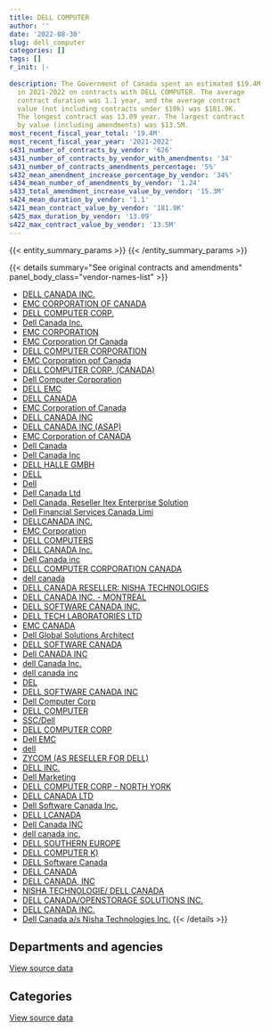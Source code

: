 ```yaml
---
title: DELL COMPUTER
author: ''
date: '2022-08-30'
slug: dell_computer
categories: []
tags: []
r_init: |-
  
description: The Government of Canada spent an estimated $19.4M
  in 2021-2022 on contracts with DELL COMPUTER. The average
  contract duration was 1.1 year, and the average contract
  value (not including contracts under $10k) was $181.9K.
  The longest contract was 13.09 year. The largest contract
  by value (including amendments) was $13.5M.
most_recent_fiscal_year_total: '19.4M'
most_recent_fiscal_year_year: '2021-2022'
s431_number_of_contracts_by_vendor: '626'
s431_number_of_contracts_by_vendor_with_amendments: '34'
s431_number_of_contracts_amendments_percentage: '5%'
s432_mean_amendment_increase_percentage_by_vendor: '34%'
s434_mean_number_of_amendments_by_vendor: '1.24'
s433_total_amendment_increase_value_by_vendor: '15.3M'
s424_mean_duration_by_vendor: '1.1'
s421_mean_contract_value_by_vendor: '181.9K'
s425_max_duration_by_vendor: '13.09'
s422_max_contract_value_by_vendor: '13.5M'
---
```


<script src="/rmarkdown-libs/htmlwidgets/htmlwidgets.js"></script>
<link href="/rmarkdown-libs/datatables-css/datatables-crosstalk.css" rel="stylesheet" />
<script src="/rmarkdown-libs/datatables-binding/datatables.js"></script>
<script src="/rmarkdown-libs/jquery/jquery-3.6.0.min.js"></script>
<link href="/rmarkdown-libs/dt-core-bootstrap/css/dataTables.bootstrap.min.css" rel="stylesheet" />
<link href="/rmarkdown-libs/dt-core-bootstrap/css/dataTables.bootstrap.extra.css" rel="stylesheet" />
<script src="/rmarkdown-libs/dt-core-bootstrap/js/jquery.dataTables.min.js"></script>
<script src="/rmarkdown-libs/dt-core-bootstrap/js/dataTables.bootstrap.min.js"></script>
<link href="/rmarkdown-libs/crosstalk/css/crosstalk.min.css" rel="stylesheet" />
<script src="/rmarkdown-libs/crosstalk/js/crosstalk.min.js"></script>
<script src="/rmarkdown-libs/htmlwidgets/htmlwidgets.js"></script>
<link href="/rmarkdown-libs/datatables-css/datatables-crosstalk.css" rel="stylesheet" />
<script src="/rmarkdown-libs/datatables-binding/datatables.js"></script>
<script src="/rmarkdown-libs/jquery/jquery-3.6.0.min.js"></script>
<link href="/rmarkdown-libs/dt-core-bootstrap/css/dataTables.bootstrap.min.css" rel="stylesheet" />
<link href="/rmarkdown-libs/dt-core-bootstrap/css/dataTables.bootstrap.extra.css" rel="stylesheet" />
<script src="/rmarkdown-libs/dt-core-bootstrap/js/jquery.dataTables.min.js"></script>
<script src="/rmarkdown-libs/dt-core-bootstrap/js/dataTables.bootstrap.min.js"></script>
<link href="/rmarkdown-libs/crosstalk/css/crosstalk.min.css" rel="stylesheet" />
<script src="/rmarkdown-libs/crosstalk/js/crosstalk.min.js"></script>

{{< entity_summary_params >}}
{{< /entity_summary_params >}}

{{< details summary="See original contracts and amendments" panel_body_class="vendor-names-list" >}}
- [DELL CANADA INC.](https://search.open.canada.ca/en/ct/?sort=contract_value_f%20desc&page=1&search_text=%22DELL%20CANADA%20INC.%22)
- [EMC CORPORATION OF CANADA](https://search.open.canada.ca/en/ct/?sort=contract_value_f%20desc&page=1&search_text=%22EMC%20CORPORATION%20OF%20CANADA%22)
- [DELL COMPUTER CORP.](https://search.open.canada.ca/en/ct/?sort=contract_value_f%20desc&page=1&search_text=%22DELL%20COMPUTER%20CORP.%22)
- [Dell Canada Inc.](https://search.open.canada.ca/en/ct/?sort=contract_value_f%20desc&page=1&search_text=%22Dell%20Canada%20Inc.%22)
- [EMC CORPORATION](https://search.open.canada.ca/en/ct/?sort=contract_value_f%20desc&page=1&search_text=%22EMC%20CORPORATION%22)
- [EMC Corporation Of Canada](https://search.open.canada.ca/en/ct/?sort=contract_value_f%20desc&page=1&search_text=%22EMC%20Corporation%20Of%20Canada%22)
- [DELL COMPUTER CORPORATION](https://search.open.canada.ca/en/ct/?sort=contract_value_f%20desc&page=1&search_text=%22DELL%20COMPUTER%20CORPORATION%22)
- [EMC Corporation opf Canada](https://search.open.canada.ca/en/ct/?sort=contract_value_f%20desc&page=1&search_text=%22EMC%20Corporation%20opf%20Canada%22)
- [DELL COMPUTER CORP. (CANADA)](https://search.open.canada.ca/en/ct/?sort=contract_value_f%20desc&page=1&search_text=%22DELL%20COMPUTER%20CORP.%20%28CANADA%29%22)
- [Dell Computer Corporation](https://search.open.canada.ca/en/ct/?sort=contract_value_f%20desc&page=1&search_text=%22Dell%20Computer%20Corporation%22)
- [DELL EMC](https://search.open.canada.ca/en/ct/?sort=contract_value_f%20desc&page=1&search_text=%22DELL%20EMC%22)
- [DELL CANADA](https://search.open.canada.ca/en/ct/?sort=contract_value_f%20desc&page=1&search_text=%22DELL%20CANADA%22)
- [EMC Corporation of Canada](https://search.open.canada.ca/en/ct/?sort=contract_value_f%20desc&page=1&search_text=%22EMC%20Corporation%20of%20Canada%22)
- [DELL CANADA INC](https://search.open.canada.ca/en/ct/?sort=contract_value_f%20desc&page=1&search_text=%22DELL%20CANADA%20INC%22)
- [DELL CANADA INC (ASAP)](https://search.open.canada.ca/en/ct/?sort=contract_value_f%20desc&page=1&search_text=%22DELL%20CANADA%20INC%20%28ASAP%29%22)
- [EMC Corporation of CANADA](https://search.open.canada.ca/en/ct/?sort=contract_value_f%20desc&page=1&search_text=%22EMC%20Corporation%20of%20CANADA%22)
- [Dell Canada](https://search.open.canada.ca/en/ct/?sort=contract_value_f%20desc&page=1&search_text=%22Dell%20Canada%22)
- [Dell Canada Inc](https://search.open.canada.ca/en/ct/?sort=contract_value_f%20desc&page=1&search_text=%22Dell%20Canada%20Inc%22)
- [DELL HALLE GMBH](https://search.open.canada.ca/en/ct/?sort=contract_value_f%20desc&page=1&search_text=%22DELL%20HALLE%20GMBH%22)
- [DELL](https://search.open.canada.ca/en/ct/?sort=contract_value_f%20desc&page=1&search_text=%22DELL%22)
- [Dell](https://search.open.canada.ca/en/ct/?sort=contract_value_f%20desc&page=1&search_text=%22Dell%22)
- [Dell Canada Ltd](https://search.open.canada.ca/en/ct/?sort=contract_value_f%20desc&page=1&search_text=%22Dell%20Canada%20Ltd%22)
- [Dell Canada, Reseller Itex Enterprise Solution](https://search.open.canada.ca/en/ct/?sort=contract_value_f%20desc&page=1&search_text=%22Dell%20Canada%2c%20Reseller%20Itex%20Enterprise%20Solution%22)
- [Dell Financial Services Canada Limi](https://search.open.canada.ca/en/ct/?sort=contract_value_f%20desc&page=1&search_text=%22Dell%20Financial%20Services%20Canada%20Limi%22)
- [DELLCANADA INC.](https://search.open.canada.ca/en/ct/?sort=contract_value_f%20desc&page=1&search_text=%22DELLCANADA%20INC.%22)
- [EMC Corporation](https://search.open.canada.ca/en/ct/?sort=contract_value_f%20desc&page=1&search_text=%22EMC%20Corporation%22)
- [DELL COMPUTERS](https://search.open.canada.ca/en/ct/?sort=contract_value_f%20desc&page=1&search_text=%22DELL%20COMPUTERS%22)
- [DELL CANADA Inc.](https://search.open.canada.ca/en/ct/?sort=contract_value_f%20desc&page=1&search_text=%22DELL%20CANADA%20Inc.%22)
- [Dell Canada inc](https://search.open.canada.ca/en/ct/?sort=contract_value_f%20desc&page=1&search_text=%22Dell%20Canada%20inc%22)
- [DELL COMPUTER CORPORATION CANADA](https://search.open.canada.ca/en/ct/?sort=contract_value_f%20desc&page=1&search_text=%22DELL%20COMPUTER%20CORPORATION%20CANADA%22)
- [dell canada](https://search.open.canada.ca/en/ct/?sort=contract_value_f%20desc&page=1&search_text=%22dell%20canada%22)
- [DELL CANADA RESELLER: NISHA TECHNOLOGIES](https://search.open.canada.ca/en/ct/?sort=contract_value_f%20desc&page=1&search_text=%22DELL%20CANADA%20RESELLER%3a%20NISHA%20TECHNOLOGIES%22)
- [DELL CANADA INC. - MONTREAL](https://search.open.canada.ca/en/ct/?sort=contract_value_f%20desc&page=1&search_text=%22DELL%20CANADA%20INC.%20-%20MONTREAL%22)
- [DELL SOFTWARE CANADA INC.](https://search.open.canada.ca/en/ct/?sort=contract_value_f%20desc&page=1&search_text=%22DELL%20SOFTWARE%20CANADA%20INC.%22)
- [DELL TECH LABORATORIES LTD](https://search.open.canada.ca/en/ct/?sort=contract_value_f%20desc&page=1&search_text=%22DELL%20TECH%20LABORATORIES%20LTD%22)
- [EMC CANADA](https://search.open.canada.ca/en/ct/?sort=contract_value_f%20desc&page=1&search_text=%22EMC%20CANADA%22)
- [Dell Global Solutions Architect](https://search.open.canada.ca/en/ct/?sort=contract_value_f%20desc&page=1&search_text=%22Dell%20Global%20Solutions%20Architect%22)
- [DELL SOFTWARE CANADA](https://search.open.canada.ca/en/ct/?sort=contract_value_f%20desc&page=1&search_text=%22DELL%20SOFTWARE%20CANADA%22)
- [Dell CANADA INC](https://search.open.canada.ca/en/ct/?sort=contract_value_f%20desc&page=1&search_text=%22Dell%20CANADA%20INC%22)
- [dell Canada Inc.](https://search.open.canada.ca/en/ct/?sort=contract_value_f%20desc&page=1&search_text=%22dell%20Canada%20Inc.%22)
- [dell canada inc](https://search.open.canada.ca/en/ct/?sort=contract_value_f%20desc&page=1&search_text=%22dell%20canada%20inc%22)
- [DEL](https://search.open.canada.ca/en/ct/?sort=contract_value_f%20desc&page=1&search_text=%22DEL%22)
- [DELL SOFTWARE CANADA INC](https://search.open.canada.ca/en/ct/?sort=contract_value_f%20desc&page=1&search_text=%22DELL%20SOFTWARE%20CANADA%20INC%22)
- [Dell Computer Corp](https://search.open.canada.ca/en/ct/?sort=contract_value_f%20desc&page=1&search_text=%22Dell%20Computer%20Corp%22)
- [DELL COMPUTER](https://search.open.canada.ca/en/ct/?sort=contract_value_f%20desc&page=1&search_text=%22DELL%20COMPUTER%22)
- [SSC/Dell](https://search.open.canada.ca/en/ct/?sort=contract_value_f%20desc&page=1&search_text=%22SSC%2fDell%22)
- [DELL COMPUTER CORP](https://search.open.canada.ca/en/ct/?sort=contract_value_f%20desc&page=1&search_text=%22DELL%20COMPUTER%20CORP%22)
- [Dell EMC](https://search.open.canada.ca/en/ct/?sort=contract_value_f%20desc&page=1&search_text=%22Dell%20EMC%22)
- [dell](https://search.open.canada.ca/en/ct/?sort=contract_value_f%20desc&page=1&search_text=%22dell%22)
- [ZYCOM (AS RESELLER FOR DELL)](https://search.open.canada.ca/en/ct/?sort=contract_value_f%20desc&page=1&search_text=%22ZYCOM%20%28AS%20RESELLER%20FOR%20DELL%29%22)
- [DELL INC.](https://search.open.canada.ca/en/ct/?sort=contract_value_f%20desc&page=1&search_text=%22DELL%20INC.%22)
- [Dell Marketing](https://search.open.canada.ca/en/ct/?sort=contract_value_f%20desc&page=1&search_text=%22Dell%20Marketing%22)
- [DELL COMPUTER CORP - NORTH YORK](https://search.open.canada.ca/en/ct/?sort=contract_value_f%20desc&page=1&search_text=%22DELL%20COMPUTER%20CORP%20-%20NORTH%20YORK%22)
- [DELL CANADA LTD](https://search.open.canada.ca/en/ct/?sort=contract_value_f%20desc&page=1&search_text=%22DELL%20CANADA%20LTD%22)
- [Dell Software Canada Inc.](https://search.open.canada.ca/en/ct/?sort=contract_value_f%20desc&page=1&search_text=%22Dell%20Software%20Canada%20Inc.%22)
- [DELL LCANADA](https://search.open.canada.ca/en/ct/?sort=contract_value_f%20desc&page=1&search_text=%22DELL%20LCANADA%22)
- [Dell Canada INC](https://search.open.canada.ca/en/ct/?sort=contract_value_f%20desc&page=1&search_text=%22Dell%20Canada%20INC%22)
- [dell canada inc.](https://search.open.canada.ca/en/ct/?sort=contract_value_f%20desc&page=1&search_text=%22dell%20canada%20inc.%22)
- [DELL SOUTHERN EUROPE](https://search.open.canada.ca/en/ct/?sort=contract_value_f%20desc&page=1&search_text=%22DELL%20SOUTHERN%20EUROPE%22)
- [DELL COMPUTER K)](https://search.open.canada.ca/en/ct/?sort=contract_value_f%20desc&page=1&search_text=%22DELL%20COMPUTER%20K%29%22)
- [DELL Software Canada](https://search.open.canada.ca/en/ct/?sort=contract_value_f%20desc&page=1&search_text=%22DELL%20Software%20Canada%22)
- [DELL CANADA](https://search.open.canada.ca/en/ct/?sort=contract_value_f%20desc&page=1&search_text=%22DELL%20%20CANADA%22)
- [DELL CANADA, INC](https://search.open.canada.ca/en/ct/?sort=contract_value_f%20desc&page=1&search_text=%22DELL%20CANADA%2c%20INC%22)
- [NISHA TECHNOLOGIE/ DELL CANADA](https://search.open.canada.ca/en/ct/?sort=contract_value_f%20desc&page=1&search_text=%22NISHA%20TECHNOLOGIE%2f%20DELL%20CANADA%22)
- [DELL CANADA/OPENSTORAGE SOLUTIONS INC.](https://search.open.canada.ca/en/ct/?sort=contract_value_f%20desc&page=1&search_text=%22DELL%20CANADA%2fOPENSTORAGE%20SOLUTIONS%20INC.%22)
- [DELL CANADA INC.](https://search.open.canada.ca/en/ct/?sort=contract_value_f%20desc&page=1&search_text=%22DELL%20%20CANADA%20INC.%22)
- [Dell Canada a/s Nisha Technologies Inc.](https://search.open.canada.ca/en/ct/?sort=contract_value_f%20desc&page=1&search_text=%22Dell%20Canada%20a%2fs%20Nisha%20Technologies%20Inc.%22)
{{< /details >}}

## Departments and agencies

<div id="htmlwidget-1" style="width:100%;height:auto;" class="datatables html-widget"></div>
<script type="application/json" data-for="htmlwidget-1">{"x":{"style":"bootstrap","filter":"none","vertical":false,"data":[["<a href=\"/departments/aafc-aac/\">Agriculture and Agri-Food Canada<\/a>","<a href=\"/departments/aandc-aadnc/\">Crown-Indigenous Relations and Northern Affairs Canada<\/a>","<a href=\"/departments/acoa-apeca/\">Atlantic Canada Opportunities Agency<\/a>","<a href=\"/departments/cas-satj/\">Courts Administration Service<\/a>","<a href=\"/departments/cbsa-asfc/\">Canada Border Services Agency<\/a>","<a href=\"/departments/cer-rec/\">Canada Energy Regulator<\/a>","<a href=\"/departments/cfia-acia/\">Canadian Food Inspection Agency<\/a>","<a href=\"/departments/cgc-ccg/\">Canadian Grain Commission<\/a>","<a href=\"/departments/chrc-ccdp/\">Canadian Human Rights Commission<\/a>","<a href=\"/departments/cihr-irsc/\">Canadian Institutes of Health Research<\/a>","<a href=\"/departments/cra-arc/\">Canada Revenue Agency<\/a>","<a href=\"/departments/crtc/\">Canadian Radio-television and Telecommunications Commission<\/a>","<a href=\"/departments/csa-asc/\">Canadian Space Agency<\/a>","<a href=\"/departments/csps-efpc/\">Canada School of Public Service<\/a>","<a href=\"/departments/cta-otc/\">Canadian Transportation Agency<\/a>","<a href=\"/departments/dfatd-maecd/\">Global Affairs Canada<\/a>","<a href=\"/departments/dfo-mpo/\">Fisheries and Oceans Canada<\/a>","<a href=\"/departments/dnd-mdn/\">National Defence<\/a>","<a href=\"/departments/ec/\">Environment and Climate Change Canada<\/a>","<a href=\"/departments/esdc-edsc/\">Employment and Social Development Canada<\/a>","<a href=\"/departments/fcac-acfc/\">Financial Consumer Agency of Canada<\/a>","<a href=\"/departments/hc-sc/\">Health Canada<\/a>","<a href=\"/departments/ic/\">Innovation, Science and Economic Development Canada<\/a>","<a href=\"/departments/infc/\">Infrastructure Canada<\/a>","<a href=\"/departments/jus/\">Department of Justice Canada<\/a>","<a href=\"/departments/lac-bac/\">Library and Archives Canada<\/a>","<a href=\"/departments/nfb-onf/\">National Film Board<\/a>","<a href=\"/departments/nrc-cnrc/\">National Research Council Canada<\/a>","<a href=\"/departments/nrcan-rncan/\">Natural Resources Canada<\/a>","<a href=\"/departments/nserc-crsng/\">Natural Sciences and Engineering Research Council of Canada<\/a>","<a href=\"/departments/nsira-ossnr/\">National Security and Intelligence Review Agency<\/a>","<a href=\"/departments/oag-bvg/\">Office of the Auditor General of Canada<\/a>","<a href=\"/departments/ocol-clo/\">Office of the Commissioner of Official Languages<\/a>","<a href=\"/departments/opc-cpvp/\">Office of the Privacy Commissioner of Canada<\/a>","<a href=\"/departments/osfi-bsif/\">Office of the Superintendent of Financial Institutions Canada<\/a>","<a href=\"/departments/pc/\">Parks Canada<\/a>","<a href=\"/departments/pch/\">Canadian Heritage<\/a>","<a href=\"/departments/pco-bcp/\">Privy Council Office<\/a>","<a href=\"/departments/phac-aspc/\">Public Health Agency of Canada<\/a>","<a href=\"/departments/psc-cfp/\">Public Service Commission of Canada<\/a>","<a href=\"/departments/pwgsc-tpsgc/\">Public Services and Procurement Canada<\/a>","<a href=\"/departments/rcmp-grc/\">Royal Canadian Mounted Police<\/a>","<a href=\"/departments/ssc-spc/\">Shared Services Canada<\/a>","<a href=\"/departments/statcan/\">Statistics Canada<\/a>","<a href=\"/departments/tbs-sct/\">Treasury Board of Canada Secretariat<\/a>","<a href=\"/departments/tc/\">Transport Canada<\/a>","<a href=\"/departments/tsb-bst/\">Transportation Safety Board of Canada<\/a>","<a href=\"/departments/vac-acc/\">Veterans Affairs Canada<\/a>"],[963160.07,null,null,null,52022.18,34308.69,null,241182.67,null,125501.85,30862.04,121988.48,null,null,24098,null,158682.67,3179736,15029.53,67323.69,null,null,null,null,null,100319.37,21381.5,245062.97,15290.94,41374.5,null,null,null,null,175606.07,null,null,null,828887.95,8219.78,239593.21,1295615.63,7151916.73,45697.2,46085.86,null,286376.2,577242.86],[18555.58,null,28244,7591.37,37090.96,5422.84,23481.4,500938.31,null,101416.4,16950,null,12069.11,null,9108.18,40760.87,19264.8,558427.68,11178.11,236968.76,40232.97,108167.69,15966.9,null,12023.2,624.39,117095.2,48827.89,171400.51,null,null,60479.6,null,43919.48,17824.62,null,415265.73,null,89603.28,null,49140.48,1169282.13,7949114.83,null,null,12779.85,76858.45,564168.15],[5048.94,36212.4,null,132239.35,null,169671.67,52030.93,264073.19,10485.27,454555.66,null,958.83,null,27688.86,9083.29,39655.67,116612.14,2134926.18,11033.29,149869.49,81583.52,374370.37,null,30763.12,9865.06,37675.61,211427.01,16178.14,288569.81,null,161356.2,92765.4,41064.47,13691.07,15112.17,234935.32,null,254610.51,818417.78,null,59036.46,1131618.8,10156702.49,134201.39,null,null,21406.87,1339469.64],[11651.41,null,null,null,393819.75,24997.14,null,127013.75,null,8025.92,99737.98,9067.77,null,23473.3,1866.43,null,91264.69,1650956.84,108226.31,null,81583.52,85129.4,null,null,52451.22,23076.68,265809.81,144282.21,77062.35,null,null,136352.4,null,80858.5,33686.71,46334.92,null,154243.25,220411.96,null,58015.11,1510022.74,13312866.4,14846.14,null,null,135618.28,437017.38]],"container":"<table class=\"table table-striped table-hover row-border order-column display\">\n  <thead>\n    <tr>\n      <th>Department<\/th>\n      <th>2018-2019<\/th>\n      <th>2019-2020<\/th>\n      <th>2020-2021<\/th>\n      <th>2021-2022<\/th>\n    <\/tr>\n  <\/thead>\n<\/table>","options":{"order":[[4,"desc"]],"pageLength":10,"autoWidth":true,"columnDefs":[{"targets":1,"render":"function(data, type, row, meta) {\n    return type !== 'display' ? data : DTWidget.formatCurrency(data, \"$\", 2, 3, \",\", \".\", true, null);\n  }"},{"targets":2,"render":"function(data, type, row, meta) {\n    return type !== 'display' ? data : DTWidget.formatCurrency(data, \"$\", 2, 3, \",\", \".\", true, null);\n  }"},{"targets":3,"render":"function(data, type, row, meta) {\n    return type !== 'display' ? data : DTWidget.formatCurrency(data, \"$\", 2, 3, \",\", \".\", true, null);\n  }"},{"targets":4,"render":"function(data, type, row, meta) {\n    return type !== 'display' ? data : DTWidget.formatCurrency(data, \"$\", 2, 3, \",\", \".\", true, null);\n  }"},{"width":"16%","targets":[1,2,3,4]},{"className":"dt-right","targets":[1,2,3,4]}],"orderClasses":false}},"evals":["options.columnDefs.0.render","options.columnDefs.1.render","options.columnDefs.2.render","options.columnDefs.3.render"],"jsHooks":[]}</script>
<p class="text-right">
<a href="https://github.com/GoC-Spending/contracts-data/tree/main/data/out/vendors/dell_computer/summary_by_fiscal_year_by_department.csv" class="source-data-link btn btn-link">View source data</a>
</p>

## Categories

<div id="htmlwidget-2" style="width:100%;height:auto;" class="datatables html-widget"></div>
<script type="application/json" data-for="htmlwidget-2">{"x":{"style":"bootstrap","filter":"none","vertical":false,"data":[["<a href=\"/categories/office_management/\">Office management<\/a>","<a href=\"/categories/defence/\">Defence<\/a>","<a href=\"/categories/professional_services/\">Professional services<\/a>","<a href=\"/categories/information_technology/\">Information technology<\/a>","<a href=\"/categories/transportation_and_logistics/\">Transportation and logistics<\/a>","<a href=\"/categories/industrial_products_and_services/\">Industrial products and services<\/a>","<a href=\"/categories/human_capital/\">Human capital<\/a>"],[45697.2,3179736,25498.94,12668315.72,null,109617.57,63701.19],[null,558427.68,50178.35,11752176.63,null,137759.38,91701.67],[19719.57,1862090.15,1108040.19,15772290.56,null,270234.28,106591.63],[null,1650956.84,1606610.61,15911975.05,63077.77,121427.76,65722.23]],"container":"<table class=\"table table-striped table-hover row-border order-column display\">\n  <thead>\n    <tr>\n      <th>Category<\/th>\n      <th>2018-2019<\/th>\n      <th>2019-2020<\/th>\n      <th>2020-2021<\/th>\n      <th>2021-2022<\/th>\n    <\/tr>\n  <\/thead>\n<\/table>","options":{"order":[[4,"desc"]],"dom":"t","pageLength":30,"autoWidth":true,"columnDefs":[{"targets":1,"render":"function(data, type, row, meta) {\n    return type !== 'display' ? data : DTWidget.formatCurrency(data, \"$\", 2, 3, \",\", \".\", true, null);\n  }"},{"targets":2,"render":"function(data, type, row, meta) {\n    return type !== 'display' ? data : DTWidget.formatCurrency(data, \"$\", 2, 3, \",\", \".\", true, null);\n  }"},{"targets":3,"render":"function(data, type, row, meta) {\n    return type !== 'display' ? data : DTWidget.formatCurrency(data, \"$\", 2, 3, \",\", \".\", true, null);\n  }"},{"targets":4,"render":"function(data, type, row, meta) {\n    return type !== 'display' ? data : DTWidget.formatCurrency(data, \"$\", 2, 3, \",\", \".\", true, null);\n  }"},{"width":"16%","targets":[1,2,3,4]},{"className":"dt-right","targets":[1,2,3,4]}],"orderClasses":false,"lengthMenu":[10,25,30,50,100]}},"evals":["options.columnDefs.0.render","options.columnDefs.1.render","options.columnDefs.2.render","options.columnDefs.3.render"],"jsHooks":[]}</script>
<p class="text-right">
<a href="https://github.com/GoC-Spending/contracts-data/tree/main/data/out/vendors/dell_computer/summary_by_fiscal_year_by_category.csv" class="source-data-link btn btn-link">View source data</a>
</p>
